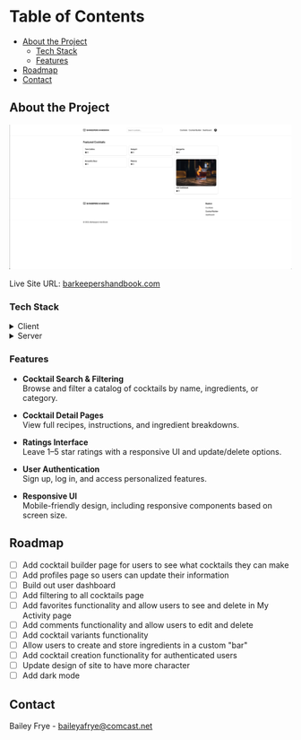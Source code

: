 <!-- Table of Contents -->

# Table of Contents

- [About the Project](#about-the-project)
  - [Tech Stack](#tech-stack)
  - [Features](#features)
- [Roadmap](#roadmap)
- [Contact](#contact)

<!-- About the Project -->

## About the Project

<div align="center"> 
  <img src="./assets/barkeepers-handbook-screenshot.png" alt="screenshot" />
</div>

Live Site URL: [barkeepershandbook.com](barkeepershandbook.com)

<!-- TechStack -->

### Tech Stack

<details>
  <summary>Client</summary>
  <ul>
    <li><a href="https://tanstack.com/start/latest">Tanstack Start</a></li>
    <li><a href="https://www.typescriptlang.org">TypeScript</a></li>
    <li><a href="https://reactjs.org/">React.js</a></li>
    <li><a href="https://tailwindcss.com/">TailwindCSS</a></li>
    <li><a href="https://ui.shadcn.com">shadcn</a></li>
    <li><a href="https://motion.dev">Framer Motion</a></li>
    <li><a href="https://zod.dev">Zod</a></li>
    <li><a href="https://clerk.com">Clerk</a></li>
  </ul>
</details>

<details>
  <summary>Server</summary>
  <ul>
      <li><a href="https://github.com/baileyfrye1/barkeepers-handbook-api?tab=readme-ov-file#tech-stack">C# Backend</a></li>
  </ul>
</details>

<!-- Features -->

### Features

- **Cocktail Search & Filtering**  
  Browse and filter a catalog of cocktails by name, ingredients, or category.

- **Cocktail Detail Pages**  
  View full recipes, instructions, and ingredient breakdowns.

- **Ratings Interface**  
  Leave 1–5 star ratings with a responsive UI and update/delete options.

- **User Authentication**  
  Sign up, log in, and access personalized features.

- **Responsive UI**  
 Mobile-friendly design, including responsive components based on screen size.
<!-- Roadmap -->

## Roadmap

- [ ] Add cocktail builder page for users to see what cocktails they can make
- [ ] Add profiles page so users can update their information
- [ ] Build out user dashboard
- [ ] Add filtering to all cocktails page
- [ ] Add favorites functionality and allow users to see and delete in My Activity page
- [ ] Add comments functionality and allow users to edit and delete
- [ ] Add cocktail variants functionality
- [ ] Allow users to create and store ingredients in a custom "bar"
- [ ] Add cocktail creation functionality for authenticated users
- [ ] Update design of site to have more character
- [ ] Add dark mode

## Contact

Bailey Frye - baileyafrye@comcast.net
